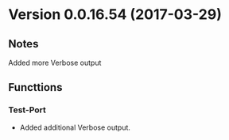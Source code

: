 # Version 0.0.16.54 (2017-03-29)
         
## Notes

Added more Verbose output

## Functtions

### Test-Port

* Added additional Verbose output.
